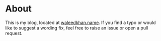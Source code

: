 # About

This is my blog, located at [waleedkhan.name]. If you find a typo or
would like to suggest a wording fix, feel free to raise an issue or open a pull
request.

  [waleedkhan.name]: http://waleedkhan.name
